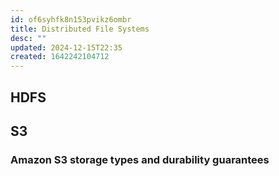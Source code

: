 ```yaml
---
id: of6syhfk8n153pvikz6ombr
title: Distributed File Systems
desc: ""
updated: 2024-12-15T22:35
created: 1642242104712
---
```

## HDFS

## S3

### Amazon S3 storage types and durability guarantees

